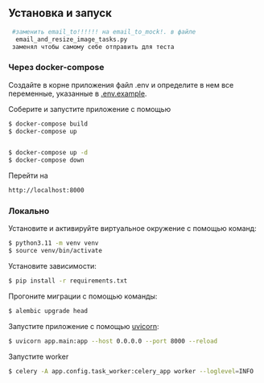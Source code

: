 ## Установка и запуск
```sh
 #заменить email_to!!!!!! на email_to_mock!. в файле
  email_and_resize_image_tasks.py
 заменял чтобы самому себе отправить для теста
```
### Через docker-compose
Создайте в корне приложения файл .env и определите в нем все переменные, указанные в [.env.example](./.env.example).


Соберите и запустите приложение с помощью
```sh
$ docker-compose build
$ docker-compose up


$ docker-compose up -d
$ docker-compose down


```

Перейти на
```sh
http://localhost:8000
```






### Локально

Установите и активируйте виртуальное окружение с помощью команд:
```sh
$ python3.11 -m venv venv
$ source venv/bin/activate
```


Установите зависимости:
```sh
$ pip install -r requirements.txt
```



Прогоните миграции с помощью команды:
```sh
$ alembic upgrade head
```


Запустите приложение с помощью [uvicorn](https://www.uvicorn.org/):
```sh
$ uvicorn app.main:app --host 0.0.0.0 --port 8000 --reload
```




Запустите worker
```sh
$ celery -A app.config.task_worker:celery_app worker --loglevel=INFO
```